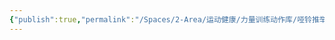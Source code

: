 ```yaml
---
{"publish":true,"permalink":"/Spaces/2-Area/运动健康/力量训练动作库/哑铃推举.md","created":"2025-07-29T23:04:11.731+08:00","modified":"2025-07-29T23:04:11.746+08:00","cssclasses":""}
---
```


